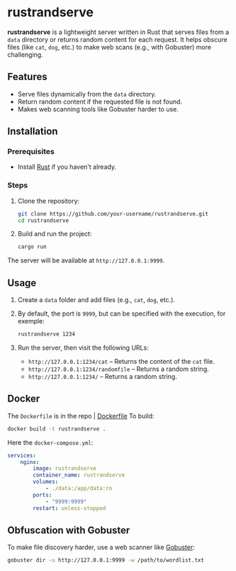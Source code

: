 # rustrandserve

**rustrandserve** is a lightweight server written in Rust that serves files from a `data` directory or returns random content for each request. It helps obscure files (like `cat`, `dog`, etc.) to make web scans (e.g., with Gobuster) more challenging.

## Features

- Serve files dynamically from the `data` directory.
- Return random content if the requested file is not found.
- Makes web scanning tools like Gobuster harder to use.

## Installation

### Prerequisites

- Install [Rust](https://www.rust-lang.org/learn/get-started) if you haven't already.

### Steps

1. Clone the repository:

    ```bash
    git clone https://github.com/your-username/rustrandserve.git
    cd rustrandserve
    ```

2. Build and run the project:

    ```bash
    cargo run
    ```

The server will be available at `http://127.0.0.1:9999`.

## Usage

1. Create a `data` folder and add files (e.g., `cat`, `dog`, etc.).
2. By default, the port is `9999`, but can be specified with the execution, for exemple:
    ```bash
    rustrandserve 1234
    ```
3. Run the server, then visit the following URLs:

    - `http://127.0.0.1:1234/cat` – Returns the content of the `cat` file.
    - `http://127.0.0.1:1234/randomfile` – Returns a random string.
    - `http://127.0.0.1:1234/` – Returns a random string.

## Docker

The `Dockerfile` is in the repo | [Dockerfile](Dockerfile)
To build:
```bash
docker build -t rustrandserve .
```

Here the `docker-compose.yml`:
```yml
services:
    nginx:
        image: rustrandserve
        container_name: rustrandserve
        volumes:
            - ./data:/app/data:ro
        ports:
            - "9999:9999"
        restart: unless-stopped
```

## Obfuscation with Gobuster

To make file discovery harder, use a web scanner like [Gobuster](https://github.com/OJ/gobuster):

```bash
gobuster dir -u http://127.0.0.1:9999 -w /path/to/wordlist.txt
